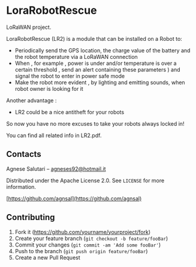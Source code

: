# LoraRobotRescue
LoRaWAN project.

LoraRobotRescue (LR2) is a module that can be installed on a Robot to:
- Periodically send the GPS location, the charge value of the battery and the robot
temperature via a LoRaWAN connection
- When , for example , power is under and/or temperature is over a certain threshold ,
send an alert containing these parameters ) and signal the robot to enter in power
safe mode
- Make the robot more evident , by lighting and emitting sounds, when robot owner
is looking for it

Another
advantage :
- LR2 could be a nice antitheft for your robots

So now you have no more excuses to take your robots always locked in!

You can find all related info in LR2.pdf. 


## Contacts

Agnese Salutari – agneses92@hotmail.it

Distributed under the Apache License 2.0. See ``LICENSE`` for more information.

[https://github.com/agnsal](https://github.com/agnsal)


## Contributing

1. Fork it (<https://github.com/yourname/yourproject/fork>)
2. Create your feature branch (`git checkout -b feature/fooBar`)
3. Commit your changes (`git commit -am 'Add some fooBar'`)
4. Push to the branch (`git push origin feature/fooBar`)
5. Create a new Pull Request

